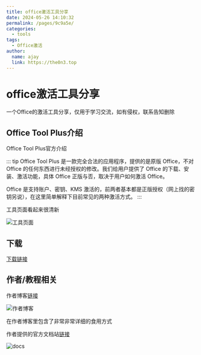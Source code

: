 ```yaml
---
title: office激活工具分享
date: 2024-05-26 14:10:32
permalink: /pages/9c9a5e/
categories:
  - tools
tags:
  - Office激活
author: 
  name: ajay
  link: https://the0n3.top
---
```


# office激活工具分享

一个Office的激活工具分享，仅用于学习交流，如有侵权，联系告知删除
<!-- more -->

## Office Tool Plus介绍


Office Tool Plus官方介绍

::: tip
Office Tool Plus 是一款完全合法的应用程序，提供的是原版 Office，不对 Office 的任何东西进行未经授权的修改。我们给用户提供了 Office 的下载、安装、激活功能，具体 Office 正版与否，取决于用户如何激活 Office。

Office 是支持账户、密钥、KMS 激活的，前两者基本都是正版授权（网上找的密钥另说），在这里简单解释下目前常见的两种激活方式。
:::

工具页面看起来很清新

![工具页面](https://the0n3.top/medias/office/1.png)

## 下载

[下载链接](https://otp.landian.vip/zh-cn/)

## 作者/教程相关

作者博客[链接](https://www.coolhub.top/archives/42)

![作者博客](https://the0n3.top/medias/office/2.png)

在作者博客里包含了非常非常详细的食用方式

作者提供的官方文档站[链接](https://otp.landian.vip/docs/zh-cn/start/)

![docs](https://the0n3.top/medias/office/3.png)
